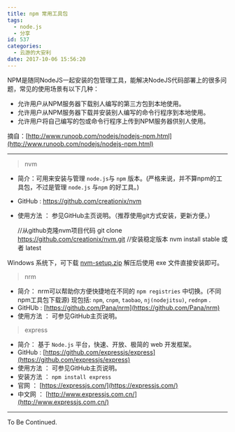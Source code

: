 ```yaml
---
title: npm 常用工具包
tags:
  - node.js
  - 分享
id: 537
categories:
  - 云游的大安利
date: 2017-10-06 15:56:20
---
```


NPM是随同NodeJS一起安装的包管理工具，能解决NodeJS代码部署上的很多问题，常见的使用场景有以下几种：
- 允许用户从NPM服务器下载别人编写的第三方包到本地使用。
- 允许用户从NPM服务器下载并安装别人编写的命令行程序到本地使用。
- 允许用户将自己编写的包或命令行程序上传到NPM服务器供别人使用。

摘自：[http://www.runoob.com/nodejs/nodejs-npm.html](http://www.runoob.com/nodejs/nodejs-npm.html)

<!-- more -->
* * *

> nvm

*   简介：可用来安装与管理 `node.js`与 `npm` 版本。(严格来说，并不算npm的工具包，不过是管理 `node.js` 与`npm` 的好工具。)
*   GitHub : https://github.com/creationix/nvm
*   使用方法 ： 参见GitHub主页说明。（推荐使用git方式安装，更新方便。）

    //从github克隆nvm项目代码
    git clone https://github.com/creationix/nvm.git
    //安装稳定版本
    nvm install stable 或者 latest

Windows 系统下，可下载 [nvm-setup.zip](https://github.com/coreybutler/nvm-windows/releases) 解压后使用 exe 文件直接安装即可。

> nrm

*   简介： nrm可以帮助你方便快捷地在不同的 `npm registries` 中切换。(不同npm工具包下载源) 现包括: `npm`, `cnpm`, `taobao`, `nj(nodejitsu)`, `rednpm` .
*   GitHUb : [https://github.com/Pana/nrm](https://github.com/Pana/nrm)
*   使用方法 ： 可参见GitHub主页说明。

> express

*   简介： 基于 `Node.js` 平台，快速、开放、极简的 web 开发框架。
*   GitHub : [https://github.com/expressjs/express](https://github.com/expressjs/express)
*   使用方法 ： 可参见GitHub主页说明。
*   安装方法 ： `npm install express`
*   官网 ： [https://expressjs.com/](https://expressjs.com/)
*   中文网 ： [http://www.expressjs.com.cn/](http://www.expressjs.com.cn/)

* * *

To Be Continued.